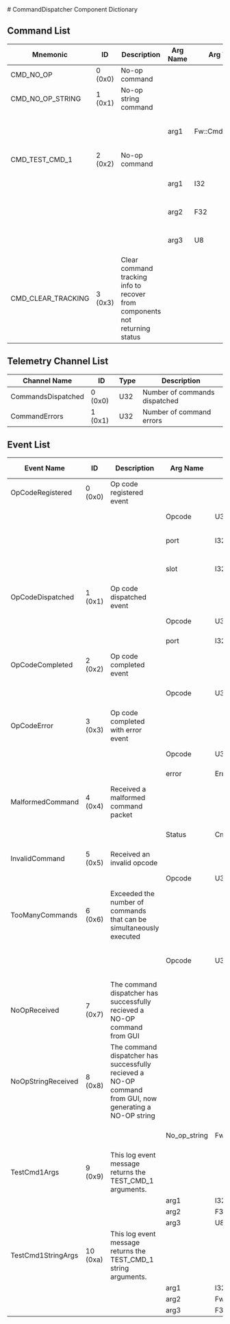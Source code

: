 <title>CommandDispatcher Component Dictionary</title>
# CommandDispatcher Component Dictionary


## Command List

|Mnemonic|ID|Description|Arg Name|Arg Type|Comment
|---|---|---|---|---|---|
|CMD_NO_OP|0 (0x0)|No-op command| | |   
|CMD_NO_OP_STRING|1 (0x1)|No-op string command| | |   
| | | |arg1|Fw::CmdStringArg|The String command argument|                    
|CMD_TEST_CMD_1|2 (0x2)|No-op command| | |   
| | | |arg1|I32|The I32 command argument|                    
| | | |arg2|F32|The F32 command argument|                    
| | | |arg3|U8|The U8 command argument|                    
|CMD_CLEAR_TRACKING|3 (0x3)|Clear command tracking info to recover from components not returning status| | |   

## Telemetry Channel List

|Channel Name|ID|Type|Description|
|---|---|---|---|
|CommandsDispatched|0 (0x0)|U32|Number of commands dispatched|
|CommandErrors|1 (0x1)|U32|Number of command errors|

## Event List

|Event Name|ID|Description|Arg Name|Arg Type|Arg Size|Description
|---|---|---|---|---|---|---|
|OpCodeRegistered|0 (0x0)|Op code registered event| | | | |
| | | |Opcode|U32||The opcode to register|    
| | | |port|I32||The registration port|    
| | | |slot|I32||The dispatch slot it was placed in|    
|OpCodeDispatched|1 (0x1)|Op code dispatched event| | | | |
| | | |Opcode|U32||The opcode dispatched|    
| | | |port|I32||The port dispatched to|    
|OpCodeCompleted|2 (0x2)|Op code completed event| | | | |
| | | |Opcode|U32||The I32 command argument|    
|OpCodeError|3 (0x3)|Op code completed with error event| | | | |
| | | |Opcode|U32||The opcode with the error|    
| | | |error|ErrorResponse||The error value|    
|MalformedCommand|4 (0x4)|Received a malformed command packet| | | | |
| | | |Status|CmdSerError||The deserialization error|    
|InvalidCommand|5 (0x5)|Received an invalid opcode| | | | |
| | | |Opcode|U32||Invalid opcode|    
|TooManyCommands|6 (0x6)|Exceeded the number of commands that can be simultaneously executed| | | | |
| | | |Opcode|U32||The opcode that overflowed the list|    
|NoOpReceived|7 (0x7)|The command dispatcher has successfully recieved a NO-OP command from GUI| | | | |
|NoOpStringReceived|8 (0x8)|The command dispatcher has successfully recieved a NO-OP command from GUI, now generating a NO-OP string| | | | |
| | | |No_op_string|Fw::LogStringArg&|40|The NO-OP string that is generated|    
|TestCmd1Args|9 (0x9)|This log event message returns the TEST_CMD_1 arguments.| | | | |
| | | |arg1|I32||Arg1|    
| | | |arg2|F32||Arg2|    
| | | |arg3|U8||Arg3|    
|TestCmd1StringArgs|10 (0xa)|This log event message returns the TEST_CMD_1 string arguments.| | | | |
| | | |arg1|I32||Arg1|    
| | | |arg2|Fw::LogStringArg&|10|Arg2|    
| | | |arg3|F32||Arg3|    
